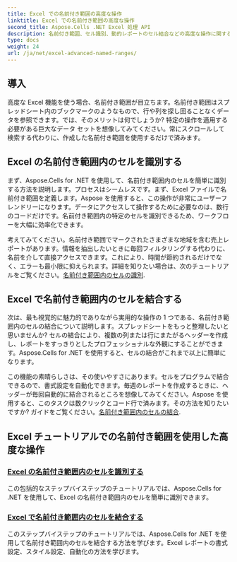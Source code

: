 ```yaml
---
title: Excel での名前付き範囲の高度な操作
linktitle: Excel での名前付き範囲の高度な操作
second_title: Aspose.Cells .NET Excel 処理 API
description: 名前付き範囲、セル識別、動的レポートのセル結合などの高度な操作に関するチュートリアルを使用して、Aspose.Cells for .NET の可能性を最大限に引き出します。
type: docs
weight: 24
url: /ja/net/excel-advanced-named-ranges/
---
```

## 導入

高度な Excel 機能を使う場合、名前付き範囲が目立ちます。名前付き範囲はスプレッドシート内のブックマークのようなもので、行や列を探し回ることなくデータを参照できます。では、そのメリットは何でしょうか? 特定の操作を適用する必要がある巨大なデータ セットを想像してみてください。常にスクロールして検索する代わりに、作成した名前付き範囲を使用するだけで済みます。 

## Excel の名前付き範囲内のセルを識別する

まず、Aspose.Cells for .NET を使用して、名前付き範囲内のセルを簡単に識別する方法を説明します。プロセスはシームレスです。まず、Excel ファイルで名前付き範囲を定義します。Aspose を使用すると、この操作が非常にユーザーフレンドリーになります。データにアクセスして操作するために必要なのは、数行のコードだけです。名前付き範囲内の特定のセルを識別できるため、ワークフローを大幅に効率化できます。 

考えてみてください。名前付き範囲でマークされたさまざまな地域を含む売上レポートがあります。情報を抽出したいときに毎回フィルタリングする代わりに、名前を介して直接アクセスできます。これにより、時間が節約されるだけでなく、エラーも最小限に抑えられます。詳細を知りたい場合は、次のチュートリアルをご覧ください。[名前付き範囲内のセルの識別](./identify-cells-in-named-range/). 

## Excel で名前付き範囲内のセルを結合する

次は、最も視覚的に魅力的でありながら実用的な操作の 1 つである、名前付き範囲内のセルの結合について説明します。スプレッドシートをもっと整理したいと思いませんか? セルの結合により、複数の列または行にまたがるヘッダーを作成し、レポートをすっきりとしたプロフェッショナルな外観にすることができます。Aspose.Cells for .NET を使用すると、セルの結合がこれまで以上に簡単になります。 

この機能の素晴らしさは、その使いやすさにあります。セルをプログラムで結合できるので、書式設定を自動化できます。毎週のレポートを作成するときに、ヘッダーが毎回自動的に結合されるところを想像してみてください。Aspose を使用すると、このタスクは数クリックとコード行で済みます。その方法を知りたいですか? ガイドをご覧ください。[名前付き範囲内のセルの結合](./merge-cells-in-named-range/).

## Excel チュートリアルでの名前付き範囲を使用した高度な操作
### [Excel の名前付き範囲内のセルを識別する](./identify-cells-in-named-range/)
この包括的なステップバイステップのチュートリアルでは、Aspose.Cells for .NET を使用して、Excel の名前付き範囲内のセルを簡単に識別できます。
### [Excel で名前付き範囲内のセルを結合する](./merge-cells-in-named-range/)
このステップバイステップのチュートリアルでは、Aspose.Cells for .NET を使用して名前付き範囲内のセルを結合する方法を学びます。Excel レポートの書式設定、スタイル設定、自動化の方法を学びます。